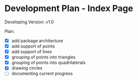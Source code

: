 # Development Plan - Index Page

Developing Version: v1.0

Plan:
- [x] add package architecture
- [x] add support of points
- [x] add support of lines
- [x] grouping of points into triangles
- [x] grouping of points into quadrilaterals
- [x] drawing circles
- [ ] documenting current progress